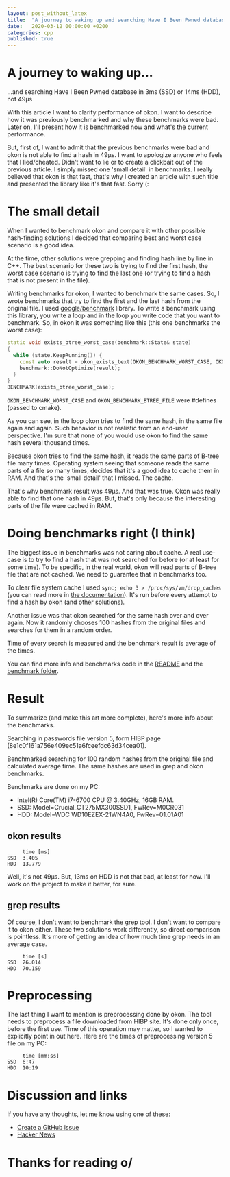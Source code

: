 ```yaml
---
layout: post_without_latex
title:  "A journey to waking up and searching Have I Been Pwned database in 3ms (SSD) or 14ms (HDD), not 49μs"
date:   2020-03-12 00:00:00 +0200
categories: cpp
published: true
---
```



# A journey to waking up...

...and searching Have I Been Pwned database in 3ms (SSD) or 14ms (HDD), not 49μs

With this article I want to clarify performance of okon. I want to describe how it was previously benchmarked and why these benchmarks were bad. Later on, I'll present how it is benchmarked now and what's the current performance.

But, first of, I want to admit that the previous benchmarks were bad and okon is not able to find a hash in 49μs. I want to apologize anyone who feels that I lied/cheated. Didn't want to lie or to create a clickbait out of the previous article. I simply missed one 'small detail' in benchmarks. I really believed that okon is that fast, that's why I created an article with such title and presented the library like it's that fast. Sorry (:

# The small detail

When I wanted to benchmark okon and compare it with other possible hash-finding solutions I decided that comparing best and worst case scenario is a good idea.

At the time, other solutions were grepping and finding hash line by line in C++. The best scenario for these two is trying to find the first hash, the worst case scenario is trying to find the last one (or trying to find a hash that is not present in the file).

Writing benchmarks for okon, I wanted to benchmark the same cases. So, I wrote benchmarks that try to find the first and the last hash from the original file. I used [google/benchmark](https://github.com/google/benchmark) library. To write a benchmark using this library, you write a loop and in the loop you write code that you want to benchmark. So, in okon it was something like this (this one benchmarks the worst case):

```cpp
static void exists_btree_worst_case(benchmark::State& state)
{
  while (state.KeepRunning()) {
    const auto result = okon_exists_text(OKON_BENCHMARK_WORST_CASE, OKON_BENCHMARK_BTREE_FILE);
    benchmark::DoNotOptimize(result);
  }
}
BENCHMARK(exists_btree_worst_case);
```

`OKON_BENCHMARK_WORST_CASE` and `OKON_BENCHMARK_BTREE_FILE` were #defines (passed to cmake).


As you can see, in the loop okon tries to find the same hash, in the same file again and again. Such behavior is not realistic from an end-user perspective. I'm sure that none of you would use okon to find the same hash several thousand times.

Because okon tries to find the same hash, it reads the same parts of B-tree file many times. Operating system seeing that someone reads the same parts of a file so many times, decides that it's a good idea to cache them in RAM. And that's the 'small detail' that I missed. The cache.

That's why benchmark result was 49μs. And that was true. Okon was really able to find that one hash in 49μs. But, that's only because the interesting parts of the file were cached in RAM.


# Doing benchmarks right (I think)

The biggest issue in benchmarks was not caring about cache. A real use-case is to try to find a hash that was not searched for before (or at least for some time). To be specific, in the real world, okon will read parts of B-tree file that are not cached. We need to guarantee that in benchmarks too.

To clear file system cache I used `sync; echo 3 > /proc/sys/vm/drop_caches` (you can read more in [the documentation](https://www.kernel.org/doc/Documentation/sysctl/vm.txt)). It's run before every attempt to find a hash by okon (and other solutions).

Another issue was that okon searched for the same hash over and over again. Now it randomly chooses 100 hashes from the original files and searches for them in a random order.

Time of every search is measured and the benchmark result is average of the times.

You can find more info and benchmarks code in the [README](https://github.com/stryku/okon#benchmarks) and the [benchmark folder](https://github.com/stryku/okon/tree/master/benchmark).


# Result

To summarize (and make this art more complete), here's more info about the benchmarks.

Searching in passwords file version 5, form HIBP page (8e1c0f161a756e409ec51a6fceefdc63d34cea01).

Benchmarked searching for 100 random hashes from the original file and calculated average time. The same hashes are used in grep and okon benchmarks.

Benchmarks are done on my PC:

- Intel(R) Core(TM) i7-6700 CPU @ 3.40GHz, 16GB RAM.
- SSD: Model=Crucial_CT275MX300SSD1, FwRev=M0CR031
- HDD: Model=WDC WD10EZEX-21WN4A0, FwRev=01.01A01


## okon results

```
     time [ms]
SSD  3.405
HDD  13.779
```

Well, it's not 49μs. But, 13ms on HDD is not that bad, at least for now. I'll work on the project to make it better, for sure.



## grep results
Of course, I don't want to benchmark the grep tool. I don't want to compare it to okon either. These two solutions work differently, so direct comparison is pointless. It's more of getting an idea of how much time grep needs in an average case.

```
     time [s]
SSD  26.014
HDD  70.159
```

# Preprocessing
The last thing I want to mention is preprocessing done by okon. The tool needs to preprocess a file downloaded from HIBP site. It's done only once, before the first use. Time of this operation may matter, so I wanted to explicitly point in out here. Here are the times of preprocessing version 5 file on my PC:

```
     time [mm:ss]
SSD  6:47
HDD  10:19
```


# Discussion and links
If you have any thoughts, let me know using one of these:

- [Create a GitHub issue](https://github.com/stryku/okon/issues)
- [Hacker News](https://news.ycombinator.com/item?id=22561725)


# Thanks for reading o/
 